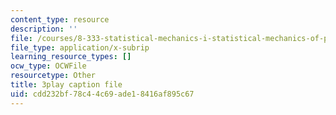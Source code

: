 ```yaml
---
content_type: resource
description: ''
file: /courses/8-333-statistical-mechanics-i-statistical-mechanics-of-particles-fall-2013/cdd232bf78c44c69ade18416af895c67_TSjJlJJ2aoI.srt
file_type: application/x-subrip
learning_resource_types: []
ocw_type: OCWFile
resourcetype: Other
title: 3play caption file
uid: cdd232bf-78c4-4c69-ade1-8416af895c67
---
```

